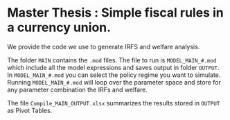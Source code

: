 # Master Thesis : Simple fiscal rules in a currency union.

We provide the code we use to generate IRFS and welfare analysis.

The folder `MAIN` contains the `.mod` files. The file to run is `MODEL_MAIN_#.mod` which include all the model expressions and saves output in folder `OUTPUT`. In `MODEL_MAIN_#.mod` you can select the policy regime you want to simulate. Running `MODEL_MAIN_#.mod` will loop over the parameter space and store for any parameter combination the IRFs and welfare.

The file `Compile_MAIN_OUTPUT.xlsx` summarizes the results stored in `OUTPUT` as Pivot Tables.


